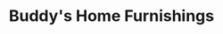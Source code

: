 ---
title: "Buddy's Home Furnishings"
url: /elizabethtown/buddys-home-furnishings/
shop: furniture
---